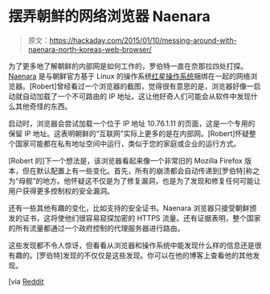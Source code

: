 # 摆弄朝鲜的网络浏览器 Naenara

> 原文：<https://hackaday.com/2015/01/10/messing-around-with-naenara-north-koreas-web-browser/>

为了更多地了解朝鲜的内部网是如何工作的，罗伯特一直在奈那拉四处打探。 [Naenara](http://en.wikipedia.org/wiki/Naenara "Naenara") 是与朝鲜官方基于 Linux 的操作系统[红星操作系统](http://en.wikipedia.org/wiki/Red_Star_OS "Red Star OS")捆绑在一起的网络浏览器。[Robert]曾经看过一个浏览器的截图，觉得很有意思的是，浏览器好像一启动就自动加载了一个不可路由的 IP 地址。这让他好奇人们可能会从软件中发现什么其他奇怪的东西。

启动时，浏览器会尝试加载一个位于 IP 地址 10.76.1.11 的页面，这是一个专用的保留 IP 地址。这表明朝鲜的“互联网”实际上更多的是在内部网。[Robert]怀疑整个国家可能都在私有地址空间中运行，类似于您的家庭或企业的运行方式。

[Robert 的]下一个想法是，该浏览器看起来像一个非常旧的 Mozilla Firefox 版本，但在默认配置上有一些变化。首先，所有的崩溃都会自动传递到[罗伯特]称之为“母舰”的地方。他怀疑这不仅是为了修复漏洞，也是为了发现和修复任何可能让用户获得更多控制权的安全漏洞。

还有一些其他有趣的变化，比如支持的安全证书。Naenara 浏览器只接受朝鲜颁发的证书，这将使他们很容易窥探加密的 HTTPS 流量。还有证据表明，整个国家的所有流量都通过一个政府控制的代理服务器进行路由。

这些发现都不令人惊讶，但看看从浏览器和操作系统中能发现什么样的信息还是很有趣的。[罗伯特]发现的不仅仅是这些发现。你可以在他的博客上查看他的其他发现。

[via [Reddit](http://www.reddit.com/r/netsec/comments/2rsisc/north_koreas_naenara_web_browser_its_weirder_than/ "Reddit.com")